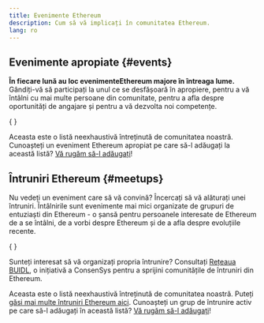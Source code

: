 ```yaml
---
title: Evenimente Ethereum
description: Cum să vă implicați în comunitatea Ethereum.
lang: ro
---
```


## Evenimente apropiate \{#events}

**În fiecare lună au loc evenimenteEthereum majore în întreaga lume.** Gândiți-vă să participați la unul ce se desfășoară în apropiere, pentru a vă întâlni cu mai multe persoane din comunitate, pentru a afla despre oportunități de angajare și pentru a vă dezvolta noi competențe.

{
<UpcomingEventsList/>
}

Aceasta este o listă neexhaustivă întreținută de comunitatea noastră. Cunoașteți un eveniment Ethereum apropiat pe care să-l adăugați la această listă? [Vă rugăm să-l adăugați](https://github.com/ethereum/ethereum-org-website/blob/dev/src/data/community-events.json)!

## Întruniri Ethereum \{#meetups}

Nu vedeți un eveniment care să vă convină? Încercați să vă alăturați unei întruniri. Întâlnirile sunt evenimente mai mici organizate de grupuri de entuziaști din Ethereum - o șansă pentru persoanele interesate de Ethereum de a se întâlni, de a vorbi despre Ethereum și de a afla despre evoluțiile recente.

{
<MeetupList />
}

Sunteți interesat să vă organizați propria întrunire? Consultați [Rețeaua BUIDL](https://consensys.net/developers/buidlnetwork/), o inițiativă a ConsenSys pentru a sprijini comunitățile de întruniri din Ethereum.

Aceasta este o listă neexhaustivă întreținută de comunitatea noastră. Puteți [găsi mai multe întruniri Ethereum aici](https://www.meetup.com/topics/ethereum/). Cunoașteți un grup de întrunire activ pe care să-l adăugați în această listă? [Vă rugăm să-l adăugați](https://github.com/ethereum/ethereum-org-website/blob/dev/src/data/community-meetups.json)!
